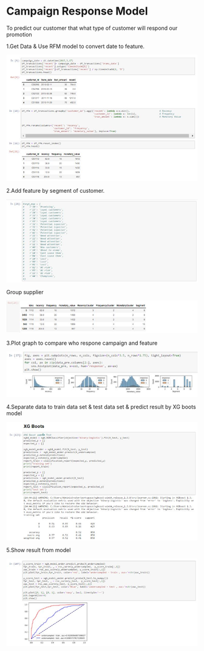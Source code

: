 # Campaign Response Model

To predict our customer that what type of customer will respond our promotion

1.Get Data & Use RFM model to convert date to feature.

![Pic1](https://github.com/Tanapat008/6310422085_BADS7105/blob/main/Homework%2008/Capture.JPG)


2.Add feature by segment of customer.

![Pic2](https://github.com/Tanapat008/6310422085_BADS7105/blob/main/Homework%2008/Capture2.JPG)

Group supplier

![Pic3](https://github.com/Tanapat008/6310422085_BADS7105/blob/main/Homework%2008/Capture3.JPG)

3.Plot graph to compare who respone campaign and feature  

![Pic4](https://github.com/Tanapat008/6310422085_BADS7105/blob/main/Homework%2008/Capture4.JPG)

4.Separate data to train data set & test data set & predict result by XG boots model

![Pic5](https://github.com/Tanapat008/6310422085_BADS7105/blob/main/Homework%2008/Capture5.JPG)

5.Show result from model

![Pic6](https://github.com/Tanapat008/6310422085_BADS7105/blob/main/Homework%2008/Capture6.JPG)
